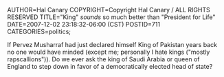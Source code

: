 AUTHOR=Hal Canary
COPYRIGHT=Copyright Hal Canary / ALL RIGHTS RESERVED
TITLE="King" *sounds* so much better than "President for Life"
DATE=2007-12-02 23:18:32-06:00 (CST)
POSTID=711
CATEGORIES=politics;

If Pervez Musharraf had just declared himself King of Pakistan years back no one would have minded (except me; personally I hate kings ("mostly rapscallions")). Do we ever ask the king of Saudi Arabia or queen of England to step down in favor of a democratically elected head of state?
